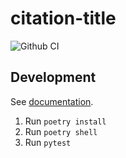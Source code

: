 # citation-title

![Github CI](https://github.com/justmars/citation-title/actions/workflows/main.yml/badge.svg)

## Development

See [documentation](https://justmars.github.io/citation-title).

1. Run `poetry install`
2. Run `poetry shell`
3. Run `pytest`
